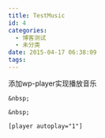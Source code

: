 ```yaml
---
title: TestMusic
id: 4
categories:
  - 博客测试
  - 未分类
date: 2015-04-17 06:38:09
tags:
---
```


添加wp-player实现播放音乐

	&nbsp;

	&nbsp;

	[player autoplay="1"]